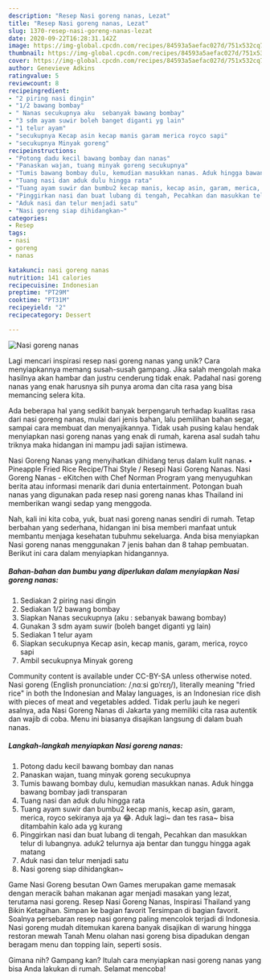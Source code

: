 ```yaml
---
description: "Resep Nasi goreng nanas, Lezat"
title: "Resep Nasi goreng nanas, Lezat"
slug: 1370-resep-nasi-goreng-nanas-lezat
date: 2020-09-22T16:28:31.142Z
image: https://img-global.cpcdn.com/recipes/84593a5aefac027d/751x532cq70/nasi-goreng-nanas-foto-resep-utama.jpg
thumbnail: https://img-global.cpcdn.com/recipes/84593a5aefac027d/751x532cq70/nasi-goreng-nanas-foto-resep-utama.jpg
cover: https://img-global.cpcdn.com/recipes/84593a5aefac027d/751x532cq70/nasi-goreng-nanas-foto-resep-utama.jpg
author: Genevieve Adkins
ratingvalue: 5
reviewcount: 8
recipeingredient:
- "2 piring nasi dingin"
- "1/2 bawang bombay"
- " Nanas secukupnya aku  sebanyak bawang bombay"
- "3 sdm ayam suwir boleh banget diganti yg lain"
- "1 telur ayam"
- "secukupnya Kecap asin kecap manis garam merica royco sapi"
- "secukupnya Minyak goreng"
recipeinstructions:
- "Potong dadu kecil bawang bombay dan nanas"
- "Panaskan wajan, tuang minyak goreng secukupnya"
- "Tumis bawang bombay dulu, kemudian masukkan nanas. Aduk hingga bawang bombay jadi transparan"
- "Tuang nasi dan aduk dulu hingga rata"
- "Tuang ayam suwir dan bumbu2 kecap manis, kecap asin, garam, merica, royco sekiranya aja ya 😂. Aduk lagi~ dan tes rasa~ bisa ditambahin kalo ada yg kurang"
- "Pinggirkan nasi dan buat lubang di tengah, Pecahkan dan masukkan telur di lubangnya. aduk2 telurnya aja bentar dan tunggu hingga agak matang"
- "Aduk nasi dan telur menjadi satu"
- "Nasi goreng siap dihidangkan~"
categories:
- Resep
tags:
- nasi
- goreng
- nanas

katakunci: nasi goreng nanas 
nutrition: 141 calories
recipecuisine: Indonesian
preptime: "PT29M"
cooktime: "PT31M"
recipeyield: "2"
recipecategory: Dessert

---
```



![Nasi goreng nanas](https://img-global.cpcdn.com/recipes/84593a5aefac027d/751x532cq70/nasi-goreng-nanas-foto-resep-utama.jpg)

Lagi mencari inspirasi resep nasi goreng nanas yang unik? Cara menyiapkannya memang susah-susah gampang. Jika salah mengolah maka hasilnya akan hambar dan justru cenderung tidak enak. Padahal nasi goreng nanas yang enak harusnya sih punya aroma dan cita rasa yang bisa memancing selera kita.

Ada beberapa hal yang sedikit banyak berpengaruh terhadap kualitas rasa dari nasi goreng nanas, mulai dari jenis bahan, lalu pemilihan bahan segar, sampai cara membuat dan menyajikannya. Tidak usah pusing kalau hendak menyiapkan nasi goreng nanas yang enak di rumah, karena asal sudah tahu triknya maka hidangan ini mampu jadi sajian istimewa.

Nasi Goreng Nanas yang menyihatkan dihidang terus dalam kulit nanas. • Pineapple Fried Rice Recipe/Thai Style / Resepi Nasi Goreng Nanas. Nasi Goreng Nanas - eKitchen with Chef Norman Program yang menyuguhkan berita atau informasi menarik dari dunia entertainment. Potongan buah nanas yang digunakan pada resep nasi goreng nanas khas Thailand ini memberikan wangi sedap yang menggoda.


Nah, kali ini kita coba, yuk, buat nasi goreng nanas sendiri di rumah. Tetap berbahan yang sederhana, hidangan ini bisa memberi manfaat untuk membantu menjaga kesehatan tubuhmu sekeluarga. Anda bisa menyiapkan Nasi goreng nanas menggunakan 7 jenis bahan dan 8 tahap pembuatan. Berikut ini cara dalam menyiapkan hidangannya.

<!--inarticleads1-->

##### Bahan-bahan dan bumbu yang diperlukan dalam menyiapkan Nasi goreng nanas:

1. Sediakan 2 piring nasi dingin
1. Sediakan 1/2 bawang bombay
1. Siapkan  Nanas secukupnya (aku : sebanyak bawang bombay)
1. Gunakan 3 sdm ayam suwir (boleh banget diganti yg lain)
1. Sediakan 1 telur ayam
1. Siapkan secukupnya Kecap asin, kecap manis, garam, merica, royco sapi
1. Ambil secukupnya Minyak goreng


Community content is available under CC-BY-SA unless otherwise noted. Nasi goreng (English pronunciation: /ˌnɑːsi ɡɒˈrɛŋ/), literally meaning &#34;fried rice&#34; in both the Indonesian and Malay languages, is an Indonesian rice dish with pieces of meat and vegetables added. Tidak perlu jauh ke negeri asalnya, ada Nasi Goreng Nanas di Jakarta yang memiliki cita rasa autentik dan wajib di coba. Menu ini biasanya disajikan langsung di dalam buah nanas. 

<!--inarticleads2-->

##### Langkah-langkah menyiapkan Nasi goreng nanas:

1. Potong dadu kecil bawang bombay dan nanas
1. Panaskan wajan, tuang minyak goreng secukupnya
1. Tumis bawang bombay dulu, kemudian masukkan nanas. Aduk hingga bawang bombay jadi transparan
1. Tuang nasi dan aduk dulu hingga rata
1. Tuang ayam suwir dan bumbu2 kecap manis, kecap asin, garam, merica, royco sekiranya aja ya 😂. Aduk lagi~ dan tes rasa~ bisa ditambahin kalo ada yg kurang
1. Pinggirkan nasi dan buat lubang di tengah, Pecahkan dan masukkan telur di lubangnya. aduk2 telurnya aja bentar dan tunggu hingga agak matang
1. Aduk nasi dan telur menjadi satu
1. Nasi goreng siap dihidangkan~


Game Nasi Goreng besutan Own Games merupakan game memasak dengan meracik bahan makanan agar menjadi masakan yang lezat, terutama nasi goreng. Resep Nasi Goreng Nanas, Inspirasi Thailand yang Bikin Ketagihan. Simpan ke bagian favorit Tersimpan di bagian favorit. Soalnya persebaran resep nasi goreng paling mencolok terjadi di Indonesia. Nasi goreng mudah ditemukan karena banyak disajikan di warung hingga restoran mewah Tanah Menu olahan nasi goreng bisa dipadukan dengan beragam menu dan topping lain, seperti sosis. 

Gimana nih? Gampang kan? Itulah cara menyiapkan nasi goreng nanas yang bisa Anda lakukan di rumah. Selamat mencoba!
